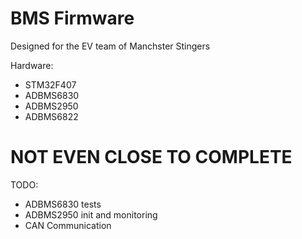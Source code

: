 # BMS Firmware
Designed for the EV team of Manchster Stingers

Hardware:
 - STM32F407 
 - ADBMS6830
 - ADBMS2950
 - ADBMS6822
 
 # NOT EVEN CLOSE TO COMPLETE
 
 TODO:
 - ADBMS6830 tests
 - ADBMS2950 init and monitoring
 - CAN Communication 